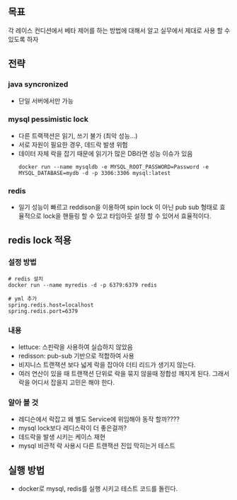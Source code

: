 ## 목표
각 레이스 컨디션에서 베타 제어를 하는 방법에 대해서 알고 실무에서 제대로 사용 할 수 있도록 하자

## 전략

### java syncronized
- 단일 서버에서만 가능

### mysql pessimistic lock
- 다른 트랙잭션은 읽기, 쓰기 불가 (최악 성능...)
- 서로 자원이 필요한 경우, 데드락 발생 위험
- 데이터 자체 락을 잡기 때문에 읽기가 많은 DB라면 성능 이슈가 있음
  ```
  docker run --name mysqldb -e MYSQL_ROOT_PASSWORD=Password -e MYSQL_DATABASE=mydb -d -p 3306:3306 mysql:latest
  ```
### redis 
- 일기 성능이 빠르고 reddison을 이용하여 spin lock 이 아닌 pub sub 형태로 효율적으로 lock을 핸들링 할 수 있고 타임아웃 설정 할 수 있어서 효율적이다.


## redis lock 적용

### 설정 방법
```
# redis 설치
docker run --name myredis -d -p 6379:6379 redis

# yml 추가
spring.redis.host=localhost
spring.redis.port=6379
```
### 내용
- lettuce: 스핀락을 사용하여 실습하지 않았음
- redisson: pub-sub 기반으로 적합하여 사용
- 비지니스 트랜잭션 보다 넓게 락을 잡아야 더티 리드가 생기지 않는다.
- 여러 연산이 있을 때 트랜잭션 단위로 락을 묶지 않을때 정합성 깨지게 된다. 그래서 락을 어디서 잡을지 고민은 해야 한다.

### 알아 볼 것
- 레디슨에서 락잡고 왜 별도 Service에 위임해야 동작 할까????
- mysql lock보다 레디스락이 더 좋은걸까?
- 데드락을 발생 시키는 케이스 재현
- mysql 비관적 락 사용시 다른 트랜잭션 진입 막히는거 테스트

## 실행 방법
- docker로 mysql, redis를 실행 시키고 테스트 코드를 돌린다.
    